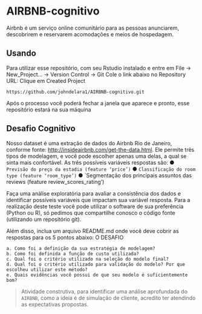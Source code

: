 # AIRBNB-cognitivo
Airbnb é um serviço online comunitário para as pessoas anunciarem, descobrirem e reservarem acomodações e meios de hospedagem.

## Usando
Para utilizar esse repositório, com  seu Rstudio instalado e entre em File -> New_Project... -> Version Control -> Git
Cole o link abaixo no Repository URL: 
Clique em Created Project

```
https://github.com/johndelara1/AIRBNB-cognitivo.git
```

Após o processo você poderá fechar a janela que aparece e pronto, esse repositório estará na sua máquina 
## Desafio Cognitivo
Nosso dataset é uma extração de dados do Airbnb Rio de
Janeiro, conforme fonte:
http://insideairbnb.com/get-the-data.html.
Ele permite três tipos de modelagem, e você pode escolher
apenas uma delas, a qual se sinta mais confortável. As três
possíveis variáveis respostas são:
    ● `Previsão do preço da estadia (feature ‘price’)`
    ● `Classificação do room type (feature ‘room_type’)`
    ● `Segmentação dos principais assuntos das reviews (feature review_scores_rating’)

Faça uma análise exploratória para avaliar a consistência
dos dados e identificar possíveis variáveis que impactam
sua variável resposta.
Para a realização deste teste você pode utilizar o software
de sua preferência (Python ou R), só pedimos que
compartilhe conosco o código fonte (utilizando um
repositório git).

Além disso, inclua um arquivo README.md
onde você deve cobrir as respostas para os 5 pontos abaixo:
O DESAFIO


    a. Como foi a definição da sua estratégia de modelagem?
    b. Como foi definida a função de custo utilizada?
    c. Qual foi o critério utilizado na seleção do modelo final?
    d. Qual foi o critério utilizado para validação do modelo? Por que escolheu utilizar este método?
    e. Quais evidências você possui de que seu modelo é suficientemente bom?

> Atividade construtiva, para identificar uma análise aprofundada do `AIRBNB`, como a ideia é de simulação de cliente, acredito ter atendindo as expectativas propostas.
